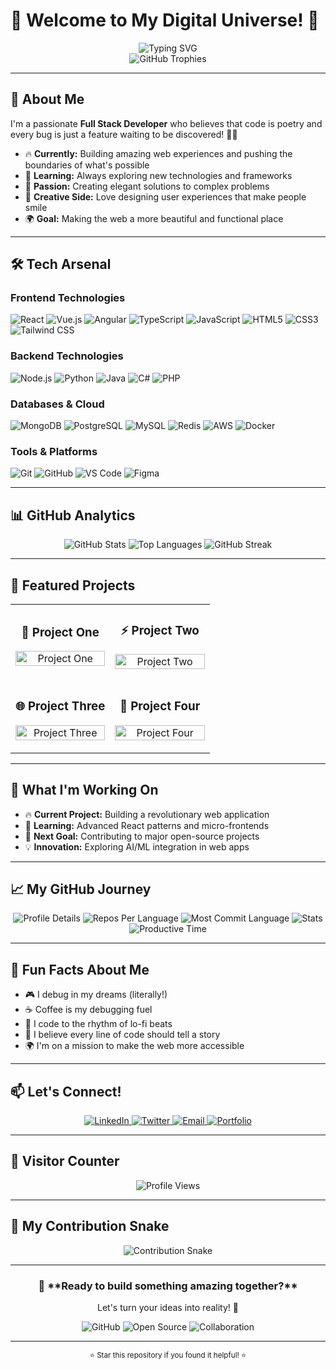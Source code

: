 # 🚀 Welcome to My Digital Universe! 🚀

<div align="center">
  <img src="https://readme-typing-svg.herokuapp.com?font=Fira+Code&weight=500&size=28&pause=1000&color=6366F1&center=true&vCenter=true&width=600&height=100&lines=Hello+World!+I'm+%F0%9F%91%8B;Full+Stack+Developer;Creative+Problem+Solver;Open+Source+Enthusiast;Always+Learning+%F0%9F%93%9A" alt="Typing SVG" />
</div>

<div align="center">
  <img src="https://github-profile-trophy.vercel.app/?username=vidung007&theme=radical&no-frame=true&no-bg=true&margin-w=4" alt="GitHub Trophies" />
</div>

---

## 🎯 **About Me**

I'm a passionate **Full Stack Developer** who believes that code is poetry and every bug is just a feature waiting to be discovered! 🐛✨

- 🔥 **Currently:** Building amazing web experiences and pushing the boundaries of what's possible
- 🌱 **Learning:** Always exploring new technologies and frameworks
- 🚀 **Passion:** Creating elegant solutions to complex problems
- 🎨 **Creative Side:** Love designing user experiences that make people smile
- 🌍 **Goal:** Making the web a more beautiful and functional place

---

## 🛠️ **Tech Arsenal**

### **Frontend Technologies**
![React](https://img.shields.io/badge/-React-61DAFB?style=for-the-badge&logo=react&logoColor=black)
![Vue.js](https://img.shields.io/badge/-Vue.js-4FC08D?style=for-the-badge&logo=vue.js&logoColor=white)
![Angular](https://img.shields.io/badge/-Angular-DD0031?style=for-the-badge&logo=angular&logoColor=white)
![TypeScript](https://img.shields.io/badge/-TypeScript-3178C6?style=for-the-badge&logo=typescript&logoColor=white)
![JavaScript](https://img.shields.io/badge/-JavaScript-F7DF1E?style=for-the-badge&logo=javascript&logoColor=black)
![HTML5](https://img.shields.io/badge/-HTML5-E34F26?style=for-the-badge&logo=html5&logoColor=white)
![CSS3](https://img.shields.io/badge/-CSS3-1572B6?style=for-the-badge&logo=css3&logoColor=white)
![Tailwind CSS](https://img.shields.io/badge/-Tailwind_CSS-38B2AC?style=for-the-badge&logo=tailwind-css&logoColor=white)

### **Backend Technologies**
![Node.js](https://img.shields.io/badge/-Node.js-339933?style=for-the-badge&logo=nodedotjs&logoColor=white)
![Python](https://img.shields.io/badge/-Python-3776AB?style=for-the-badge&logo=python&logoColor=white)
![Java](https://img.shields.io/badge/-Java-ED8B00?style=for-the-badge&logo=openjdk&logoColor=white)
![C#](https://img.shields.io/badge/-C%23-239120?style=for-the-badge&logo=c-sharp&logoColor=white)
![PHP](https://img.shields.io/badge/-PHP-777BB4?style=for-the-badge&logo=php&logoColor=white)

### **Databases & Cloud**
![MongoDB](https://img.shields.io/badge/-MongoDB-4EA94B?style=for-the-badge&logo=mongodb&logoColor=white)
![PostgreSQL](https://img.shields.io/badge/-PostgreSQL-316192?style=for-the-badge&logo=postgresql&logoColor=white)
![MySQL](https://img.shields.io/badge/-MySQL-4479A1?style=for-the-badge&logo=mysql&logoColor=white)
![Redis](https://img.shields.io/badge/-Redis-DC382D?style=for-the-badge&logo=redis&logoColor=white)
![AWS](https://img.shields.io/badge/-AWS-232F3E?style=for-the-badge&logo=amazon-aws&logoColor=white)
![Docker](https://img.shields.io/badge/-Docker-2496ED?style=for-the-badge&logo=docker&logoColor=white)

### **Tools & Platforms**
![Git](https://img.shields.io/badge/-Git-F05032?style=for-the-badge&logo=git&logoColor=white)
![GitHub](https://img.shields.io/badge/-GitHub-181717?style=for-the-badge&logo=github&logoColor=white)
![VS Code](https://img.shields.io/badge/-VS_Code-007ACC?style=for-the-badge&logo=visual-studio-code&logoColor=white)
![Figma](https://img.shields.io/badge/-Figma-F24E1E?style=for-the-badge&logo=figma&logoColor=white)

---

## 📊 **GitHub Analytics**

<div align="center">
  <img src="https://github-readme-stats.vercel.app/api?username=vidung007&show_icons=true&theme=radical&hide_border=true&bg_color=0D1117&title_color=6366F1&icon_color=6366F1&text_color=FFFFFF" alt="GitHub Stats" />
  
  <img src="https://github-readme-stats.vercel.app/api/top-langs/?username=vidung007&layout=compact&theme=radical&hide_border=true&bg_color=0D1117&title_color=6366F1&text_color=FFFFFF" alt="Top Languages" />
  
  <img src="https://github-readme-streak-stats.herokuapp.com/?user=vidung007&theme=radical&hide_border=true&background=0D1117&stroke=6366F1&ring=6366F1&fire=6366F1&currStreakNum=FFFFFF&currStreakLabel=6366F1&sideNums=FFFFFF&sideLabels=6366F1&dates=6366F1" alt="GitHub Streak" />
</div>

---

## 🚀 **Featured Projects**

<div align="center">
  <table>
    <tr>
      <td width="50%">
        <h3 align="center">🎨 Project One</h3>
        <p align="center">
          <a href="https://github.com/vidung007/Stratus-Agent" target="_blank">
            <img src="https://github-readme-stats.vercel.app/api/pin/?username=vidung007&repo=Stratus-Agent&theme=radical&hide_border=true&bg_color=0D1117&title_color=6366F1&text_color=FFFFFF" width="100%" alt="Project One"/>
          </a>
        </p>
      </td>
      <td width="50%">
        <h3 align="center">⚡ Project Two</h3>
        <p align="center">
          <a href="https://github.com/vidung007/DocRag" target="_blank">
            <img src="https://github-readme-stats.vercel.app/api/pin/?username=vidung007&repo=DocRag&theme=radical&hide_border=true&bg_color=0D1117&title_color=6366F1&text_color=FFFFFF" width="100%" alt="Project Two"/>
          </a>
        </p>
      </td>
    </tr>
    <tr>
      <td width="50%">
        <h3 align="center">🌐 Project Three</h3>
        <p align="center">
          <a href="https://github.com/vidung007/Autonomous-Vehicle-Simulator" target="_blank">
            <img src="https://github-readme-stats.vercel.app/api/pin/?username=vidung007&repo=Autonomous-Vehicle-Simulator&theme=radical&hide_border=true&bg_color=0D1117&title_color=6366F1&text_color=FFFFFF" width="100%" alt="Project Three"/>
          </a>
        </p>
      </td>
      <td width="50%">
        <h3 align="center">🔧 Project Four</h3>
        <p align="center">
          <a href="https://github.com/vidung007/MistralAI" target="_blank">
            <img src="https://github-readme-stats.vercel.app/api/pin/?username=vidung007&repo=MistralAI&theme=radical&hide_border=true&bg_color=0D1117&title_color=6366F1&text_color=FFFFFF" width="100%" alt="Project Four"/>
          </a>
        </p>
      </td>
    </tr>
  </table>
</div>

---

## 🎯 **What I'm Working On**

- 🔥 **Current Project:** Building a revolutionary web application
- 🌱 **Learning:** Advanced React patterns and micro-frontends
- 🚀 **Next Goal:** Contributing to major open-source projects
- 💡 **Innovation:** Exploring AI/ML integration in web apps

---

## 📈 **My GitHub Journey**

<div align="center">
  <img src="https://github-profile-summary-cards.vercel.app/api/cards/profile-details?username=vidung007&theme=radical" alt="Profile Details" />
  
  <img src="https://github-profile-summary-cards.vercel.app/api/cards/repos-per-language?username=vidung007&theme=radical" alt="Repos Per Language" />
  
  <img src="https://github-profile-summary-cards.vercel.app/api/cards/most-commit-language?username=vidung007&theme=radical" alt="Most Commit Language" />
  
  <img src="https://github-profile-summary-cards.vercel.app/api/cards/stats?username=vidung007&theme=radical" alt="Stats" />
  
  <img src="https://github-profile-summary-cards.vercel.app/api/cards/productive-time?username=vidung007&theme=radical" alt="Productive Time" />
</div>

---

## 🌟 **Fun Facts About Me**

- 🎮 I debug in my dreams (literally!)
- ☕ Coffee is my debugging fuel
- 🎵 I code to the rhythm of lo-fi beats
- 🚀 I believe every line of code should tell a story
- 🌍 I'm on a mission to make the web more accessible

---

## 📫 **Let's Connect!**

<div align="center">
  <a href="https://linkedin.com/in/https://www.linkedin.com/in/vishaldung-csgrad/" target="_blank">
    <img src="https://img.shields.io/badge/-LinkedIn-0077B5?style=for-the-badge&logo=linkedin&logoColor=white" alt="LinkedIn"/>
  </a>
  <a href="https://twitter.com/https://x.com/TojiButInSpace" target="_blank">
    <img src="https://img.shields.io/badge/-Twitter-1DA1F2?style=for-the-badge&logo=twitter&logoColor=white" alt="Twitter"/>
  </a>
  <a href="mailto:vishalofficial18@gmail.com" target="_blank">
    <img src="https://img.shields.io/badge/-Email-D14836?style=for-the-badge&logo=gmail&logoColor=white" alt="Email"/>
  </a>
  <a href="https://your-portfolio.com" target="_blank">
    <img src="https://img.shields.io/badge/-Portfolio-000000?style=for-the-badge&logo=About.me&logoColor=white" alt="Portfolio"/>
  </a>
</div>

---

## 🎉 **Visitor Counter**

<div align="center">
  <img src="https://komarev.com/ghpvc/?username=vidung007&color=6366F1&style=for-the-badge&label=PROFILE+VIEWS" alt="Profile Views" />
</div>

---

## 🐍 **My Contribution Snake**

<div align="center">
  <img src="https://raw.githubusercontent.com/vidung007/vidung007/output/github-contribution-grid-snake-dark.svg" alt="Contribution Snake" />
</div>

---

<div align="center">
  <h3>🎯 **Ready to build something amazing together?**</h3>
  <p>Let's turn your ideas into reality! 🚀</p>
  
  ![GitHub](https://img.shields.io/badge/-GitHub-181717?style=for-the-badge&logo=github&logoColor=white)
  ![Open Source](https://img.shields.io/badge/-Open%20Source-6E5494?style=for-the-badge&logo=github&logoColor=white)
  ![Collaboration](https://img.shields.io/badge/-Collaboration-2E8B57?style=for-the-badge&logo=github&logoColor=white)
</div>

---

<div align="center">
  <sub>⭐ Star this repository if you found it helpful! ⭐</sub>
</div>
